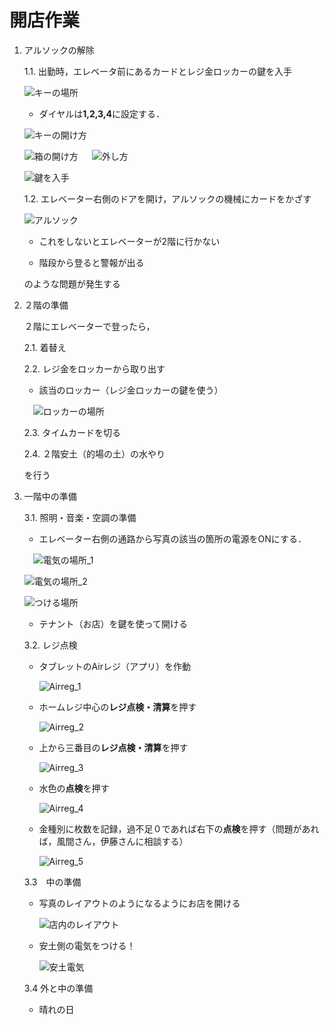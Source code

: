 # 開店作業
1. アルソックの解除
   
   1.1. 出勤時，エレベータ前にあるカードとレジ金ロッカーの鍵を入手
   
   ![キーの場所](./images/key_1.jpg)
   
   - ダイヤルは**1,2,3,4**に設定する．
     
   ![キーの開け方](./images/key_2.jpg)
   
   ![箱の開け方](./images/key_3.jpg)
   　
   ![外し方](./images/key_4.jpg)
   
   ![鍵を入手](./images/key_5.jpg)　　
   
   1.2. エレベーター右側のドアを開け，アルソックの機械にカードをかざす
   
   ![アルソック](./images/alsock.jpg)
   
   - これをしないとエレベーターが2階に行かない
   
   - 階段から登ると警報が出る
   
   のような問題が発生する
   
3. ２階の準備
   
   ２階にエレベーターで登ったら，
   
   2.1. 着替え
   
   2.2. レジ金をロッカーから取り出す

   - 該当のロッカー（レジ金ロッカーの鍵を使う）
    
   　![ロッカーの場所](./images/locker.jpg)
    
   2.3. タイムカードを切る
   
   2.4. ２階安土（的場の土）の水やり  
   
   を行う

5. 一階中の準備
   
   3.1. 照明・音楽・空調の準備

   - エレベーター右側の通路から写真の該当の箇所の電源をONにする．
   
   　![電気の場所_1](./images/here_1.jpg)
   
     ![電気の場所_2](./images/here_2.jpg)
   
    ![つける場所](./images/here_3.jpg)

   - テナント（お店）を鍵を使って開ける
   
   3.2. レジ点検

   - タブレットのAirレジ（アプリ）を作動
   
       ![Airreg_1](./images/airreg_1.jpg)
   
   - ホームレジ中心の**レジ点検・清算**を押す
   
       ![Airreg_2](./images/airreg_2.jpg)
   
   - 上から三番目の**レジ点検・清算**を押す
   
       ![Airreg_3](./images/airreg_3.jpg)
   
   - 水色の**点検**を押す
   
       ![Airreg_4](./images/airreg_4.jpg)
      
   - 金種別に枚数を記録，過不足０であれば右下の**点検**を押す（問題があれば，風間さん，伊藤さんに相談する）
      
      ![Airreg_5](./images/airreg_5.jpg)
      
      
   3.3　中の準備

   - 写真のレイアウトのようになるようにお店を開ける
   
      ![店内のレイアウト](./images/layout_inside.jpg)
   
   - 安土側の電気をつける！
   
      ![安土電気](./images/ele1.jpg)
   
   3.4 外と中の準備

   - 晴れの日
   
